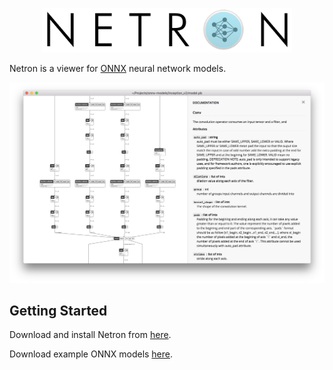 
<p align='center'><img width='400' src='media/logo.png'/></p>

Netron is a viewer for [ONNX](http://onnx.ai) neural network models.

<p align='center'><a href='https://www.lutzroeder.com/ai'><img src='media/screenshot.png' width='800'></a></p>


## Getting Started

Download and install Netron from [here](https://github.com/lutzroeder/Netron/releases).

Download example ONNX models [here](https://github.com/onnx/models).
